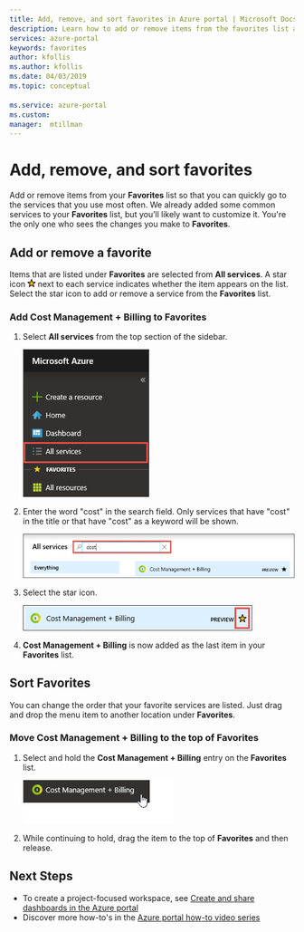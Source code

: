 ```yaml
---
title: Add, remove, and sort favorites in Azure portal | Microsoft Docs 
description: Learn how to add or remove items from the favorites list and sort the order of items
services: azure-portal
keywords: favorites
author: kfollis
ms.author: kfollis
ms.date: 04/03/2019
ms.topic: conceptual

ms.service: azure-portal
ms.custom: 
manager:  mtillman
---
```

# Add, remove, and sort favorites

Add or remove items from your **Favorites** list so that you can quickly go to the services that you use most often. We already added some common services to your **Favorites** list, but you’ll likely want to customize it. You're the only one who sees the changes you make to **Favorites**.

## Add or remove a favorite

Items that are listed under **Favorites** are selected from **All services**. A star icon ![Yellow star icon](./media/azure-portal-add-remove-sort-favorites/azure-portal-favorites-star.png) next to each service indicates whether the item appears on the list. Select the star icon to add or remove a service from the **Favorites** list.

### Add Cost Management + Billing to Favorites

1. Select **All services** from the top section of the sidebar.

    ![Screenshot showing All services selected](./media/azure-portal-add-remove-sort-favorites/azure-portal-favorites-all-services.png)

1. Enter the word "cost" in the search field. Only services that have "cost" in the title or that have "cost" as a keyword will be shown.

   ![Screenshot showing search in All services](./media/azure-portal-add-remove-sort-favorites/azure-portal-favorites-search.png)

1. Select the star icon.

   ![Screenshot showing star next to cost management + billing selected](./media/azure-portal-add-remove-sort-favorites/azure-portal-favorites-add.png)

1. **Cost Management + Billing** is now added as the last item in your **Favorites** list.

## Sort Favorites

You can change the order that your favorite services are listed. Just drag and drop the menu item to another location under **Favorites**.

### Move Cost Management + Billing to the top of Favorites

1. Select and hold the **Cost Management + Billing** entry on the **Favorites** list.

   ![Screenshot showing cost management + billing selected](./media/azure-portal-add-remove-sort-favorites/azure-portal-favorites-sort.png)

1. While continuing to hold, drag the item to the top of **Favorites** and then release.

## Next Steps

* To create a project-focused workspace, see [Create and share dashboards in the Azure portal](../azure-portal/azure-portal-dashboards.md)
* Discover more how-to's in the [Azure portal how-to video series](https://www.youtube.com/playlist?list=PLLasX02E8BPBKgXP4oflOL29TtqTzwhxR)